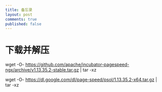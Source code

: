 ```yaml
---
title: 备忘录
layout: post
comments: true
published: false
---
```


# 下载并解压
wget -O- https://github.com/apache/incubator-pagespeed-ngx/archive/v1.13.35.2-stable.tar.gz | tar -xz


wget -O- https://dl.google.com/dl/page-speed/psol/1.13.35.2-x64.tar.gz | tar -xz




